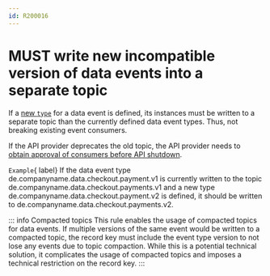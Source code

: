 ```yaml
---
id: R200016
---
```


# MUST write new incompatible version of data events into a separate topic

If a [new `type`](../../../compatibility/versioning/rules/must-change-type-context-attribute-to-indicate-incompatible-changes.md) for a data event is defined, its instances must be written to a separate topic than the currently defined data event types. Thus, not breaking existing event consumers.

If the API provider deprecates the old topic, the API provider needs to [obtain approval of consumers before API shutdown](../../../../global/compatibility/deprecation/rules/must-obtain-approval-of-consumers-before-api-shutdown.md).

`Example`{ label} If the data event type de.companyname.data.checkout.payment.v1 is currently written to the topic de.companyname.data.checkout.payments.v1 and a new type de.companyname.data.checkout.payment.v2 is defined, it should be written to de.companyname.data.checkout.payments.v2.

::: info Compacted topics
This rule enables the usage of compacted topics for data events. If multiple versions of the same event would be written to a compacted topic, the record key must include the event type version to not lose any events due to topic compaction. While this is a potential technical solution, it complicates the usage of compacted topics and imposes a technical restriction on the record key.
:::

